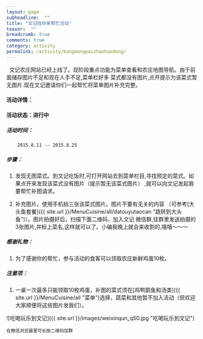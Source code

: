 ```yaml
---
layout: page
subheadline:  ""
title: "文记找你来帮忙活动" 
teaser:  "" 
breadcrumb: true
comments: true 
category: activity
permalink: /activity/bangmangpaizhaohuodong/
---
```

<p>
&nbsp;&nbsp;文记农庄网站已经上线了。现阶段重点功能为菜单查看和农庄地图导航。由于前面储存图片不足和现在人手不足,菜单栏好多
菜式都没有图片,点开提示为该菜式暂无图片.现在文记邀请你们一起帮忙将菜单图片补充完整。
</p>

#### 活动详情：
 
#### 活动状态：进行中

##### 活动时间：
        2015.8.11 -- 2015.8.25

##### 步骤：
1. 发现无图菜式。到文记吃饭时,可打开网站去到菜单栏目,寻找预定的菜式。如果点开来发现该菜式没有图片（提示暂无该菜式图片）
,就可以向文记发起我要帮忙补图请求。 


2. 补充图片。使用手机拍三张该菜式图片。图片不要有无关的内容
（可参考[大头鱼套餐]({{ site.url }}/MenuCuisine/all/datouyutaocan "跳转到大头鱼")）。图片拍摄好后，扫描下面二维码，加入文记
微信群,往群里发送拍摄的3张图片,并标上菜名,这样就可以了。小编我晚上就会来收割的,嘻嘻～～～


##### 感谢礼物：
    
1. 为了感谢你的帮忙，参与活动的食客可以领取农庄新鲜鸡蛋10枚。 

##### 注意项：
1. 一桌一次最多只能领取10枚鸡蛋，补图的菜式须在[鸡鸭鹅鱼和汤类]({{ site.url }}/MenuCuisine/all "菜单")选择，蔬菜和其他暂不加入活动（但欢迎大家顺便将这些图片发我们）。 



![吃喝玩乐到文记]({{ site.url }}/images/weixinqun_q50.jpg "吃喝玩乐到文记")


<small>在微信浏览器里可长按二维码加群</small>
